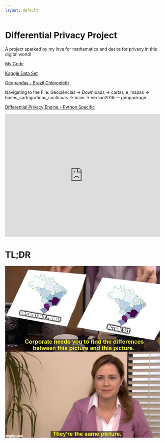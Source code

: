 ```yaml
---
layout: default
---
```

# Differential Privacy Project
A project sparked by my love for mathematics and desire for privacy in this digital world!

[My Code](https://github.com/alyssaahn/Projects/blob/main/DifferentialPrivacy/pdp_prac.py)

[Kaggle Data Set](https://www.kaggle.com/datasets/mcamera/brazil-highway-traffic-accidents?resource=download-directory)

[Geopandas - Brazil Chloropleth](https://www.ibge.gov.br/)

Navigating to the File: Geociências -> Downloads -> cartas_e_mapas -> bases_cartograficas_continuas -> bcim -> versao2016 — geopackage

[Differential Privacy Engine - Python Specific](https://pipelinedp.io/)

<iframe src="https://alyssaahn.github.io/Differential_Privacy_Write_Up.pdf" width="100%" height="400" frameborder="0" scrolling="no"></iframe>


# TL;DR
<img src="/Images/joke.PNG">
